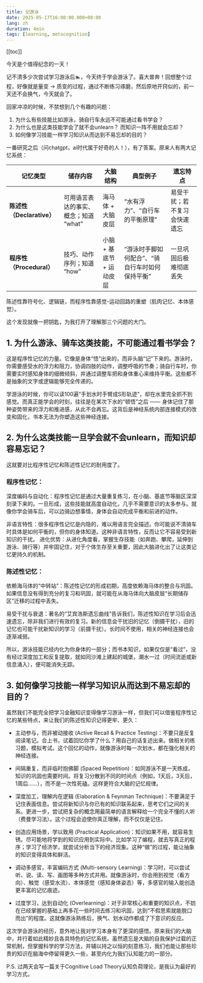 ```yaml
---
title: 记游泳
date: 2025-05-17T16:00:00.000+08:00
lang: zh
duration: 4min
tags: [learning, metacognition]
---
```


[[toc]]

今天是个值得纪念的一天！

记不清多少次尝试学习游泳后🏊，今天终于学会游泳了。喜大普奔！回想整个过程，好像就是量变 → 质变的过程，通过不断练习琢磨，然后原地开窍似的，前一天还不会换气，今天就会了。

回家冲凉的时候，不禁想到几个有趣的问题：

1. 为什么有些技能比如游泳，骑自行车永远不可能通过看书学会？
2. 为什么也是这类技能学会了就不会unlearn？ 而知识一阵不用就会忘却？
3. 如何像学习技能一样学习知识从而达到不易忘却的目的？

一番研究之后（问chatgpt，ai时代属于好奇的人！），有了答案。原来人有两大记忆系统：

| 记忆类型                  | 储存内容                              | 大脑结构                 | 典型例子                                       | 遗忘特点                     |
| ------------------------- | ------------------------------------- | ------------------------ | ---------------------------------------------- | ---------------------------- |
| **陈述性（Declarative）** | 可用语言表达的事实、概念；知道 “what” | 海马体 + 大脑皮层        | “水有浮力”、“自行车的平衡原理”                 | 易受干扰；若不复习会快速遗忘 |
| **程序性（Procedural）**  | 技巧、动作序列；知道 “how”            | 小脑 + 基底节 + 运动皮层 | “游泳时手脚如何配合”、“骑自行车时如何保持平衡” | 一旦巩固后极难彻底丢失       |

陈述性靠符号化、逻辑链，而程序性靠感觉-运动回路的重塑（肌肉记忆、本体感觉）。

这个发现就像一把钥匙，为我打开了理解那三个问题的大门。

## 1. 为什么游泳、骑车这类技能，不可能通过看书学会？

这是程序性记忆的力量。它像是身体“悟”出来的，而非头脑“记”下来的。游泳时，你需要感受水的浮力和阻力，协调四肢的动作，调整呼吸的节奏；骑自行车时，你需要实时感知身体的细微倾斜，并通过调整车把和身体重心来维持平衡。这些都不是抽象的文字或逻辑能够完全传递的。

学游泳的时候，你可以读100遍“手划水时手臂成S形轨迹”，却在水里完全抓不到感觉。而真正能学会的时刻，往往是在某次下水的“顿悟”之后 —— 身体记住了那种姿势带来的浮力和推进感，从此不会再忘。这背后是神经系统内部连接模式的改变和固化，书本无法为你塑造这些神经连接。

## 2. 为什么这类技能一旦学会就不会unlearn，而知识却容易忘记？

这就要对比程序性记忆和陈述性记忆的耐用度了。

### 程序性记忆：

深度编码与自动化：程序性记忆是通过大量重复练习，在小脑、基底节等脑区深深刻录下来的。一旦形成，这些技能就高度自动化，几乎不需要意识的太多参与。就像你学会骑车后，可以边骑边想事情，身体会自动完成平衡和前进的动作。

非语言特性：很多程序性记忆是内隐的，难以用语言完全描述。你可能说不清骑车时具体是如何平衡的，但你的身体知道。这种非语言特性，反而让它不容易受到新知识的干扰。
进化优势：从进化角度看，掌握生存技能（如奔跑、攀爬，延伸到游泳、骑行等）并牢固记住，对于个体生存至关重要，因此大脑进化出了让这类记忆更持久的机制。

### 陈述性记忆：

依赖海马体的“中转站”：陈述性记忆的形成初期，高度依赖海马体的整合与巩固。如果信息没有得到充分的复习和巩固，就可能在从海马体向大脑皮层“长期储存区”迁移的过程中丢失。

易受干扰与衰退：著名的“艾宾浩斯遗忘曲线”告诉我们，陈述性知识在学习后会迅速遗忘，除非我们进行有效的复习。新的信息会干扰旧的记忆（倒摄干扰），旧的记忆也可能干扰新知识的学习（前摄干扰）。长时间不使用，相关的神经连接也会逐渐减弱。

所以，游泳技能已经内化为你身体的一部分；而书本知识，如果仅仅是“看过”，没有经过深度加工和反复提取，就如同沙滩上建起的城堡，潮水一过（时间流逝或新信息涌入），便可能消失无踪。

## 3. 如何像学习技能一样学习知识从而达到不易忘却的目的？

虽然我们不能完全把学习金融知识变得像学习游泳一样，但我们可以借鉴程序性记忆的某些特点，来让我们的陈述性知识记得更牢、更久：

- 主动参与，而非被动接收 (Active Recall & Practice Testing)：不要只是反复阅读笔记。合上书，试着回忆你学了什么？用自己的话复述出来。做相关的练习题，模拟考试。这个回忆的动作，就像游泳时每一次划水，都在强化相关的神经连接。

- 间隔重复，而非临时抱佛脚 (Spaced Repetition)：如同游泳不是一天练成，知识的巩固也需要时间。将复习分散到不同的时间点（例如，1天后，3天后，1周后……），而不是一次性死磕。这样更符合大脑的记忆规律。

- 深度加工，理解内在逻辑 (Elaboration & Feynman Technique)：不要满足于记住表面信息。尝试将新知识与你已有的知识联系起来，思考它们之间的关系。更进一步，尝试把复杂的概念用最简单的语言解释给一个完全不懂的人听（费曼学习法）。这个过程会迫使你真正理解，而不仅仅是记住。

- 创造应用场景，学以致用 (Practical Application)：知识如果不用，就容易生锈。尽可能地将学到的知识应用到实际中。比如学习了编程，就去写真正的程序；学习了经济学，就尝试分析当下的经济现象。这种“做”的过程，能让抽象的知识变得具体和鲜活。

- 调动多感官，丰富编码方式 (Multi-sensory Learning)：学习时，可以尝试听、说、读、写、画图等多种方式并用。就像游泳时，你会用到视觉（看方向）、触觉（感受水流）、本体感觉（感知身体姿态）等，多感官的输入能创造更丰富的记忆痕迹。

- 过度学习，达到自动化 (Overlearning)：对于非常核心和重要的知识点，不妨在已经掌握的基础上再多花一些时间去练习和巩固，达到“不假思索就能脱口而出”的程度。这就像游泳熟练后，换气、划水动作都成了下意识的反应。

这次学会游泳的经历，意外地让我对学习本身有了更深的感悟。原来我们的大脑中，并行着如此精妙且各具特色的记忆系统。虽然遗忘是大脑的自我保护过载的正常机制，但掌握科学的学习方法，并辅以持之以恒的刻意练习，我们也能让那些珍贵的知识在脑海中停留得更久一些，甚至内化为我们认知能力的一部分。

P.S. 过两天会写一篇关于Cognitive Load Theory认知负荷理论，是我认为最好的学习方式。
